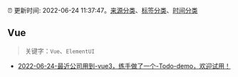 :alarm_clock: 更新时间: 2022-06-24 11:37:47。[来源分类](../README.md)、[标签分类](../TAGS.md)、[时间分类](../TIMELINE.md)

## Vue


> 关键字：`Vue`、`ElementUI`



- [2022-06-24-最近公司用到-vue3，练手做了一个-Todo-demo，欢迎试用！](https://www.v2ex.com/t/861974) 
